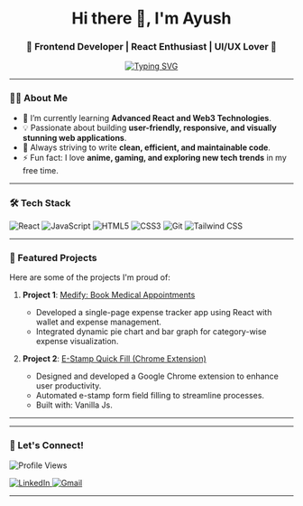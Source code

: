 <h1 align="center">Hi there 👋, I'm Ayush</h1>
<h3 align="center">🚀 Frontend Developer | React Enthusiast | UI/UX Lover 🚀</h3>

<p align="center">
  <a href="https://github.com/erayushs">
    <img src="https://readme-typing-svg.demolab.com?font=Fira+Code&pause=1000&color=22D3EE&center=true&vCenter=true&width=435&lines=Welcome+to+my+GitHub+Profile!;Let's+build+something+awesome!+%F0%9F%9A%80" alt="Typing SVG" />
  </a>
</p>

---

### 👨‍💻 About Me
- 🌱 I’m currently learning **Advanced React and Web3 Technologies**.
- 💡 Passionate about building **user-friendly, responsive, and visually stunning web applications**.
- 🎯 Always striving to write **clean, efficient, and maintainable code**.
- ⚡ Fun fact: I love **anime, gaming, and exploring new tech trends** in my free time.

---

### 🛠️ Tech Stack
<p align="left">
  <img src="https://img.shields.io/badge/React-61DAFB?style=for-the-badge&logo=react&logoColor=black" alt="React" />
  <img src="https://img.shields.io/badge/JavaScript-F7DF1E?style=for-the-badge&logo=javascript&logoColor=black" alt="JavaScript" />
  <img src="https://img.shields.io/badge/HTML5-E34F26?style=for-the-badge&logo=html5&logoColor=white" alt="HTML5" />
  <img src="https://img.shields.io/badge/CSS3-1572B6?style=for-the-badge&logo=css3&logoColor=white" alt="CSS3" />
  <img src="https://img.shields.io/badge/Git-F05032?style=for-the-badge&logo=git&logoColor=white" alt="Git" />
  <img src="https://img.shields.io/badge/Tailwind_CSS-38B2AC?style=for-the-badge&logo=tailwind-css&logoColor=white" alt="Tailwind CSS" />
</p>

---

### 🚀 Featured Projects
Here are some of the projects I'm proud of:

1. **Project 1**: [Medify: Book Medical Appointments](https://github.com/erayushs/Medify)   
   - Developed a single-page expense tracker app using React with wallet and expense management.  
   - Integrated dynamic pie chart and bar graph for category-wise expense visualization. 

2. **Project 2**: [E-Stamp Quick Fill (Chrome Extension)](https://chromewebstore.google.com/detail/e-stamp-quick-fill/egepealofikdhklcejoifajhajekhfnj?hl=en)  
   - Designed and developed a Google Chrome extension to enhance user productivity.
   - Automated e-stamp form field filling to streamline processes. 
   - Built with: Vanilla Js. 

---
<!-- 
### 📈 GitHub Stats
<p align="center">
  <img src="https://github-readme-stats.vercel.app/api?username=erayushs&show_icons=true&theme=radical" alt="GitHub Stats" />
  <img src="https://github-readme-streak-stats.herokuapp.com/?user=erayushs&theme=radical" alt="GitHub Streak" />
</p>
-->

---

### 🌟 Let's Connect!
<div>
<p align="left"><img src="https://komarev.com/ghpvc/?username=erayushs&label=Profile%20Views&color=blue&style=flat" alt="Profile Views" /></div>
  <a href="https://www.linkedin.com/in/erayushsingh/">
    <img src="https://img.shields.io/badge/LinkedIn-0077B5?style=for-the-badge&logo=linkedin&logoColor=white" alt="LinkedIn" />
  </a>
  <a href="mailto:[iamayushvs@gmail.com]">
    <img src="https://img.shields.io/badge/Gmail-D14836?style=for-the-badge&logo=gmail&logoColor=white" alt="Gmail" />
  </a>
</p>

---
<!-- 
### 💻 Coding Activity
<p align="center">
  <img src="https://github-readme-activity-graph.vercel.app/graph?username=erayushs&theme=react-dark" alt="GitHub Activity Graph" />
</p>


---

<p align="center">
  <img src="https://komarev.com/ghpvc/?username=erayushs&label=Profile%20Views&color=blue&style=flat" alt="Profile Views" />
</p>
-->

